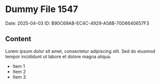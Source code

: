 # Dummy File 1547

Date: 2025-04-03
ID: B90C69AB-EC4C-4929-A58B-70D6640657F3

## Content

Lorem ipsum dolor sit amet, consectetur adipiscing elit.
Sed do eiusmod tempor incididunt ut labore et dolore magna aliqua.

* Item 1
* Item 2
* Item 3

